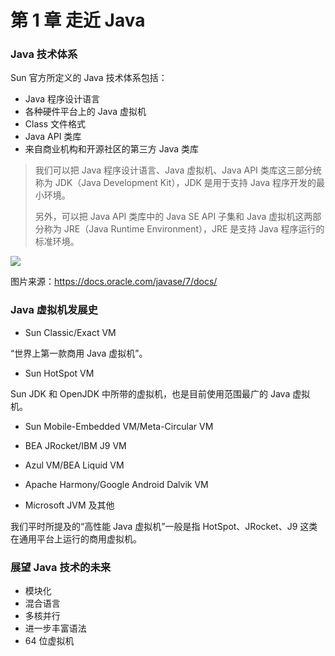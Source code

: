 # 第 1 章  走近 Java

###  Java 技术体系

Sun 官方所定义的 Java 技术体系包括：

- Java 程序设计语言
- 各种硬件平台上的 Java 虚拟机
- Class 文件格式
- Java API 类库
- 来自商业机构和开源社区的第三方 Java 类库

> 我们可以把 Java 程序设计语言、Java 虚拟机、Java API 类库这三部分统称为 JDK（Java Development Kit），JDK 是用于支持 Java 程序开发的最小环境。
>
> 另外，可以把 Java API 类库中的 Java SE API 子集和 Java 虚拟机这两部分称为 JRE（Java Runtime Environment），JRE 是支持 Java 程序运行的标准环境。



![](https://github.com/JiaoXR/ReadingNotes/blob/master/pics/JVM/Java_Language.png)

图片来源：https://docs.oracle.com/javase/7/docs/



###  Java 虚拟机发展史

- Sun Classic/Exact VM

“世界上第一款商用 Java 虚拟机”。

- Sun HotSpot VM

Sun JDK 和 OpenJDK 中所带的虚拟机，也是目前使用范围最广的 Java 虚拟机。

- Sun Mobile-Embedded VM/Meta-Circular VM
- BEA JRocket/IBM J9 VM
- Azul VM/BEA Liquid VM

- Apache Harmony/Google Android Dalvik VM
- Microsoft JVM 及其他

我们平时所提及的“高性能 Java 虚拟机”一般是指 HotSpot、JRocket、J9 这类在通用平台上运行的商用虚拟机。



###  展望 Java 技术的未来

- 模块化
- 混合语言
- 多核并行
- 进一步丰富语法
- 64 位虚拟机


